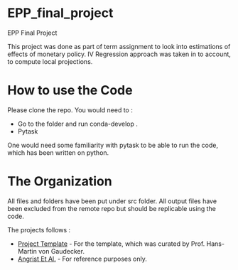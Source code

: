 # EPP_final_project
EPP Final Project 

This project was done as part of term assignment to look into estimations of effects of monetary policy. 
IV Regression approach was taken in to account, to compute local projections. 

# How to use the Code

Please clone the repo. You would need to : 
- Go to the folder and run conda-develop . 
- Pytask

One would need some familiarity with pytask to be able to run the code, which has been written on python. 


# The Organization

All files and folders have been put under src folder. All output files have been excluded from the remote repo but should be replicable using the code.  

The projects follows :  

- [Project Template](https://econ-project-templates.readthedocs.io/en/stable/index.html) - For the template, which was curated by Prof. Hans-Martin von Gaudecker.
- [Angrist Et Al.](https://www.tandfonline.com/doi/abs/10.1080/07350015.2016.1204919) - For reference purposes only. 

